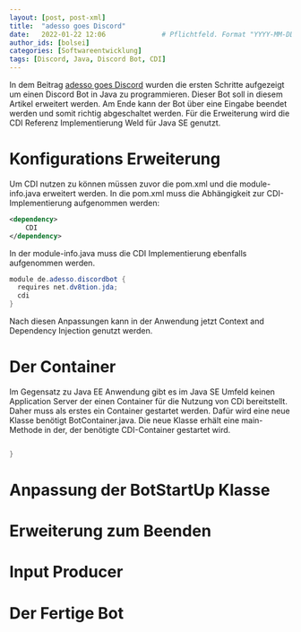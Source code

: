 ```yaml
---
layout: [post, post-xml]
title:  "adesso goes Discord"
date:   2022-01-22 12:06              # Pflichtfeld. Format "YYYY-MM-DD HH:MM". Muss für Veröffentlichung in der Vergangenheit liegen. (Für Preview egal)
author_ids: [bolsei]
categories: [Softwareentwicklung]
tags: [Discord, Java, Discord Bot, CDI]
---
```


In dem Beitrag [adesso goes Discord](https://www.adesso.de/de/news/blog/index.jsp) wurden die ersten Schritte aufgezeigt um einen Discord Bot in Java zu programmieren.
Dieser Bot soll in diesem Artikel erweitert werden.
Am Ende kann der Bot über eine Eingabe beendet werden und somit richtig abgeschaltet werden.
Für die Erweiterung wird die CDI Referenz Implementierung Weld für Java SE genutzt.

# Konfigurations Erweiterung 
Um CDI nutzen zu können müssen zuvor die pom.xml und die module-info.java erweitert werden.
In die pom.xml muss die Abhängigkeit zur CDI-Implementierung aufgenommen werden:

```xml
<dependency>
	CDI
</dependency>
```

In der module-info.java muss die CDI Implementierung ebenfalls aufgenommen werden.

```java
module de.adesso.discordbot { 
  requires net.dv8tion.jda;
  cdi
}
```

Nach diesen Anpassungen kann in der Anwendung jetzt Context and Dependency Injection genutzt werden.

# Der Container
Im Gegensatz zu Java EE Anwendung gibt es im Java SE Umfeld keinen Application Server der einen Container für die Nutzung von CDi bereitstellt.
Daher muss als erstes ein Container gestartet werden.
Dafür wird eine neue Klasse benötigt BotContainer.java.
Die neue Klasse erhält eine main-Methode in der, der benötigte CDI-Container gestartet wird.

```java

}
```
# Anpassung der BotStartUp Klasse

# Erweiterung zum Beenden

# Input Producer

# Der Fertige Bot